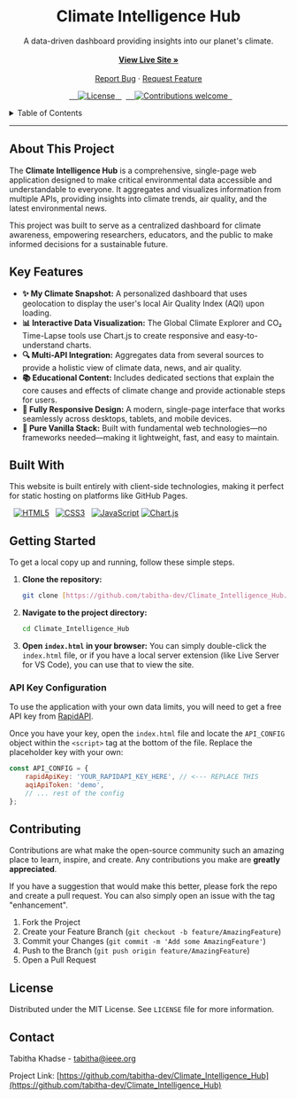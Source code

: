 <div align="center">
  <h1 align="center">Climate Intelligence Hub</h1>
  <p align="center">
    A data-driven dashboard providing insights into our planet's climate.
    <br />
    <br />
    <a href="https://tabitha-dev.github.io/Climate_Intelligence_Hub/"><strong>View Live Site »</strong></a>
    <br />
    <br />
    <a href="https://github.com/tabitha-dev/Climate_Intelligence_Hub/issues">Report Bug</a>
    ·
    <a href="https://github.com/tabitha-dev/Climate_Intelligence_Hub/issues">Request Feature</a>
  </p>
</div>

<p align="center">
  <a href="https://github.com/tabitha-dev/Climate_Intelligence_Hub/blob/main/LICENSE">
    <img src="https://img.shields.io/badge/license-MIT-blue.svg" alt="License">
  </a>
  <a href="https://github.com/tabitha-dev/Climate_Intelligence_Hub/issues">
    <img src="https://img.shields.io/badge/contributions-welcome-brightgreen.svg?style=flat" alt="Contributions welcome">
  </a>
</p>

<!-- TABLE OF CONTENTS -->
<details>
  <summary>Table of Contents</summary>
  <ol>
    <li><a href="#about-this-project">About This Project</a></li>
    <li><a href="#key-features">Key Features</a></li>
    <li><a href="#built-with">Built With</a></li>
    <li><a href="#getting-started">Getting Started</a></li>
    <li><a href="#contributing">Contributing</a></li>
    <li><a href="#license">License</a></li>
    <li><a href="#contact">Contact</a></li>
  </ol>
</details>

---

## About This Project

The **Climate Intelligence Hub** is a comprehensive, single-page web application designed to make critical environmental data accessible and understandable to everyone. It aggregates and visualizes information from multiple APIs, providing insights into climate trends, air quality, and the latest environmental news.

This project was built to serve as a centralized dashboard for climate awareness, empowering researchers, educators, and the public to make informed decisions for a sustainable future.

## Key Features

* **✨ My Climate Snapshot:** A personalized dashboard that uses geolocation to display the user's local Air Quality Index (AQI) upon loading.
* **📊 Interactive Data Visualization:** The Global Climate Explorer and CO₂ Time-Lapse tools use Chart.js to create responsive and easy-to-understand charts.
* **🔍 Multi-API Integration:** Aggregates data from several sources to provide a holistic view of climate data, news, and air quality.
* **📚 Educational Content:** Includes dedicated sections that explain the core causes and effects of climate change and provide actionable steps for users.
* **📱 Fully Responsive Design:** A modern, single-page interface that works seamlessly across desktops, tablets, and mobile devices.
* **🚀 Pure Vanilla Stack:** Built with fundamental web technologies—no frameworks needed—making it lightweight, fast, and easy to maintain.

## Built With

This website is built entirely with client-side technologies, making it perfect for static hosting on platforms like GitHub Pages.

<p align="left">
  <a href="https://developer.mozilla.org/en-US/docs/Web/HTML"><img src="https://img.shields.io/badge/HTML5-E34F26?style=for-the-badge&logo=html5&logoColor=white" alt="HTML5"></a>
  <a href="https://developer.mozilla.org/en-US/docs/Web/CSS"><img src="https://img.shields.io/badge/CSS3-1572B6?style=for-the-badge&logo=css3&logoColor=white" alt="CSS3"></a>
  <a href="https://developer.mozilla.org/en-US/docs/Web/JavaScript"><img src="https://img.shields.io/badge/JavaScript-F7DF1E?style=for-the-badge&logo=javascript&logoColor=black" alt="JavaScript"></a>
  <a href="https://www.chartjs.org/"><img src="https://img.shields.io/badge/Chart.js-FF6384?style=for-the-badge&logo=chartdotjs&logoColor=white" alt="Chart.js"></a>
</p>

## Getting Started

To get a local copy up and running, follow these simple steps.

1.  **Clone the repository:**
    ```bash
    git clone [https://github.com/tabitha-dev/Climate_Intelligence_Hub.git](https://github.com/tabitha-dev/Climate_Intelligence_Hub.git)
    ```

2.  **Navigate to the project directory:**
    ```bash
    cd Climate_Intelligence_Hub
    ```

3.  **Open `index.html` in your browser:**
    You can simply double-click the `index.html` file, or if you have a local server extension (like Live Server for VS Code), you can use that to view the site.

### API Key Configuration

To use the application with your own data limits, you will need to get a free API key from [RapidAPI](https://rapidapi.com/).

Once you have your key, open the `index.html` file and locate the `API_CONFIG` object within the `<script>` tag at the bottom of the file. Replace the placeholder key with your own:

```javascript
const API_CONFIG = {
    rapidApiKey: 'YOUR_RAPIDAPI_KEY_HERE', // <--- REPLACE THIS
    aqiApiToken: 'demo', 
    // ... rest of the config
};
```

## Contributing

Contributions are what make the open-source community such an amazing place to learn, inspire, and create. Any contributions you make are **greatly appreciated**.

If you have a suggestion that would make this better, please fork the repo and create a pull request. You can also simply open an issue with the tag "enhancement".

1.  Fork the Project
2.  Create your Feature Branch (`git checkout -b feature/AmazingFeature`)
3.  Commit your Changes (`git commit -m 'Add some AmazingFeature'`)
4.  Push to the Branch (`git push origin feature/AmazingFeature`)
5.  Open a Pull Request

## License

Distributed under the MIT License. See `LICENSE` file for more information.

## Contact

Tabitha Khadse - [tabitha@ieee.org](mailto:tabitha@ieee.org)

Project Link: [https://github.com/tabitha-dev/Climate_Intelligence_Hub](https://github.com/tabitha-dev/Climate_Intelligence_Hub)
